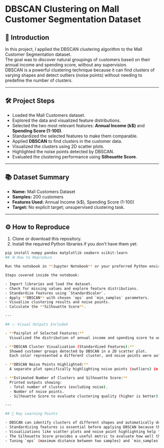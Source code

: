 # DBSCAN Clustering on Mall Customer Segmentation Dataset

## 🧠 Introduction

In this project, I applied the DBSCAN clustering algorithm to the Mall Customer Segmentation dataset.  
The goal was to discover natural groupings of customers based on their annual income and spending score, without any supervision.  
DBSCAN is a powerful clustering technique because it can find clusters of varying shapes and detect outliers (noise points) without needing to predefine the number of clusters.

---

## 🛠 Project Steps

- Loaded the Mall Customers dataset.
- Explored the data and visualized feature distributions.
- Selected the two most relevant features: **Annual Income (k$)** and **Spending Score (1-100)**.
- Standardized the selected features to make them comparable.
- Applied **DBSCAN** to find clusters in the customer data.
- Visualized the clusters using 2D scatter plots.
- Highlighted the noise points detected by DBSCAN.
- Evaluated the clustering performance using **Silhouette Score**.

---

## 📚 Dataset Summary

- **Name:** Mall Customers Dataset
- **Samples:** 200 customers
- **Features Used:** Annual Income (k$), Spending Score (1-100)
- **Target:** No explicit target; unsupervised clustering task.

---

## ⚙️ How to Reproduce

1. Clone or download this repository.
2. Install the required Python libraries if you don't have them yet:

```bash
pip install numpy pandas matplotlib seaborn scikit-learn
## ⚙️ How to Reproduce

Run the notebook in **Jupyter Notebook** or your preferred Python environment.

Steps covered inside the notebook:

- Import libraries and load the dataset.
- Check for missing values and explore feature distributions.
- Standardize features using `StandardScaler`.
- Apply **DBSCAN** with chosen `eps` and `min_samples` parameters.
- Visualize clustering results and noise points.
- Calculate the **Silhouette Score**.

---

## 📈 Visual Outputs Included

- **Pairplot of Selected Features:**  
  Visualized the distribution of annual income and spending score to understand feature scales and relationships before clustering.

- **DBSCAN Cluster Visualization (Standardized Features):**  
  Showed customer groups detected by DBSCAN in a 2D scatter plot.  
  Each color represented a different cluster, and noise points were automatically separated.

- **DBSCAN Noise Points Highlighted:**  
  A separate plot specifically highlighting noise points (outliers) in **red**, and regular cluster members in **blue**.

- **Estimated Number of Clusters and Silhouette Score:**  
  Printed outputs showing:
  - Total number of clusters (excluding noise).
  - Number of noise points.
  - Silhouette Score to evaluate clustering quality (higher is better).

---

## 🎯 Key Learning Points

- DBSCAN can identify clusters of different shapes and automatically detect noise points.
- Standardizing features is essential before applying DBSCAN because the algorithm is sensitive to distances.
- Visualizations like scatter plots and noise point highlighting help to better interpret the clustering results.
- The Silhouette Score provides a useful metric to evaluate how well the clustering separated the data.
- Tuning `eps` (maximum distance between two samples) and `min_samples` (minimum number of points to form a cluster) is crucial for achieving meaningful results.

